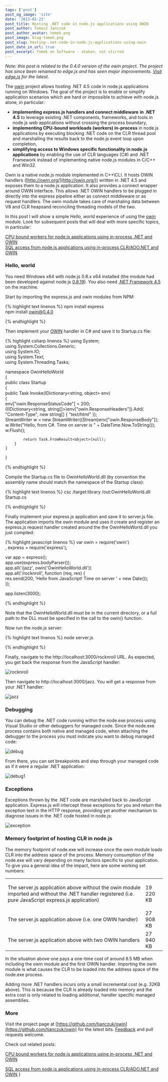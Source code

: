 ```yaml
---
tags: ['post']
post_og_image: 'site'
date: '2013-02-23'  
post_title: Hosting .NET code in node.js applications using OWIN
post_author: Tomasz Janczuk
post_author_avatar: tomek.png
post_image: blog-tomek.png
post_slug: hosting-.net-code-in-node.js-applications-using-owin
post_date_in_url: true
post_excerpt: Tomek on Software - shaken, not stirred
---
```





*Note: this post is related to the 0.4.0 version of the owin project. The project has since been renamed to edge.js and has seen major improvements. [Visit edge.js](http://tomasz.janczuk.org/2013/03/run-c-and-nodejs-code-in-process-with.html) for the latest.*  

The [owin](https://github.com/tjanczuk/owin) project allows hosting .NET 4.5 code in node.js applications running on Windows. The goal of the project is to enable or simplify application scenarios which are hard or impossible to achieve with node.js alone, in particular:  

* **implementing express.js handlers and connect middleware** **in .NET 4.5** to leverage existing .NET components, frameworks, and tools in node.js web applications without crossing the process boundary,  
* **implementing CPU-bound workloads (workers) in-process** in node.js applications by executing blocking .NET code on the CLR thread pool and marshalling the results back to the node.js event loop upon completion,  
* **simplifying access to Windows specific functionality in node.js applications** by enabling the use of CLR languages (C#) and .NET Framework instead of implementing native node.js modules in C/C++ and Win32.  
  

Owin is a native node.js module implemented in C++\CLI. It hosts OWIN handlers ([http://owin.org/](http://owin.org/)) written in .NET 4.5 and exposes them to a node.js application. It also provides a connect wrapper around OWIN interface. This allows .NET OWIN handlers to be plugged in directly into the express pipeline either as connect middleware or as request handlers. The owin module takes care of marshaling data between V8 and CLR heapsand reconciling threading models of the two.  

In this post I will show a simple *Hello, world* experience of using the [owin](https://github.com/tjanczuk/owin) module. Look for subsequent posts that will deal with more specific topics, in particular:  

[CPU bound workers for node.js applications using in-process .NET and OWIN](http://tomasz.janczuk.org/2013/02/cpu-bound-workers-for-nodejs.html)       
[SQL access from node.js applications using in-process CLR/ADO.NET and OWIN](http://tomasz.janczuk.org/2013/02/access-ms-sql-from-nodejs-application.html)  

### Hello, world  

You need Windows x64 with node.js 0.8.x x64 installed (the module had been developed against node.js [0.8.19](http://nodejs.org/dist/v0.8.19/)). You also need [.NET Framework 4.5](http://www.microsoft.com/en-us/download/details.aspx?id=30653) on the machine.   

Start by importing the express.js and owin modules from NPM:  

{% highlight text linenos %}
   npm install express  
npm install owin@0.4.0

{% endhighlight %}



Then implement your [OWIN](http://owin.org/) handler in C# and save it to Startup.cs file:

{% highlight csharp linenos %}
using System;  
using System.Collections.Generic;  
using System.IO;  
using System.Text;  
using System.Threading.Tasks;  
  
namespace OwinHelloWorld  
{  
    public class Startup  
    {  
        public Task Invoke(IDictionary<string, object> env)  
        {  
            env["owin.ResponseStatusCode"] = 200;  
            ((IDictionary<string, string[]>)env["owin.ResponseHeaders"]).Add(  
                "Content-Type", new string[] { "text/html" });  
            StreamWriter w = new StreamWriter((Stream)env["owin.ResponseBody"]);  
            w.Write("Hello, from C#. Time on server is " + DateTime.Now.ToString());  
            w.Flush();  
  
            return Task.FromResult<object>(null);  
        }  
    }  
}

{% endhighlight %}



Compile the Startup.cs file to OwinHelloWorld.dll (by convention the assembly name should match the namespace of the Startup class):

{% highlight text linenos %}
csc /target:library /out:OwinHelloWorld.dll Startup.cs
  

{% endhighlight %}



Finally implement your express.js application and save it to server.js file. The application imports the owin module and uses it create and register an express.js request handler created around the the OwinHelloWorld.dll you just compiled: 

{% highlight javascript linenos %}
var owin = require('owin')  
    , express = require('express');  
  
var app = express();  
app.use(express.bodyParser());  
app.all('/jazz', owin('OwinHelloWorld.dll'))  
app.all('/rocknroll', function (req, res) {  
    res.send(200, 'Hello from JavaScript! Time on server ' + new Date());  
});  
  
app.listen(3000);
  

{% endhighlight %}



Note that the OwinHelloWorld.dll must be in the current directory, or a full path to the DLL must be specified in the call to the owin() function. 

Now run the node.js server:

{% highlight text linenos %}
node server.js
  

{% endhighlight %}



Finally, navigate to the http://localhost:3000/rocknroll URL. As expected, you get back the response from the JavaScript handler:

 ![rocknroll](http://lh5.ggpht.com/-YOMzn39PGjY/USmSt2VcqdI/AAAAAAAADZs/HTNBUQLwU7E/rocknroll_thumb%25255B1%25255D.png?imgmax=800) 

Then navigate to http://localhost:3000/jazz. You will get a response from your .NET handler:

 ![jazz](http://lh4.ggpht.com/-3Oe31uLi0cQ/USmSusqcsrI/AAAAAAAADZ8/XNY_UkpFRZE/jazz_thumb%25255B1%25255D.png?imgmax=800) 

### Debugging

You can debug the .NET code running within the node.exe process using Visual Studio or other debuggers for managed code. Since the node.exe process contains both native and managed code, when attaching the debugger to the process you must indicate you want to debug managed code:

 ![debug](http://lh5.ggpht.com/-JkoYc4xyyKk/USmSwWGeJMI/AAAAAAAADaM/XOVlECi6sbs/debug_thumb%25255B3%25255D.png?imgmax=800) 

From there, you can set breakpoints and step through your managed code as if it were a regular .NET application:

 ![debug1](http://lh6.ggpht.com/-lux6mnkXehg/USmSxjAiD4I/AAAAAAAADac/nvSDP1hRqpg/debug1_thumb%25255B2%25255D.png?imgmax=800) 

### Exceptions

Exceptions thrown by the .NET code are marshaled back to JavaScript application. Express.js will intercept these exceptions for you and return the exception text in the HTTP response, providing yet another mechanism to diagnose issues in the .NET code hosted in node.js:

 ![exception](http://lh4.ggpht.com/-GraSQ6f7poQ/USmSy8Pzr9I/AAAAAAAADas/VcPjn2sz-eA/exception_thumb%25255B2%25255D.png?imgmax=800)

### Memory footprint of hosting CLR in node.js

The memory footprint of node.exe will increase once the owin module loads CLR into the address space of the process. Memory consumption of the node.exe will vary depending on many factors specific to your application. To give you a general idea of the impact, here are some working set numbers:
<table><tr><td>The server.js application above without the owin module imported and without the .NET handler registered (i.e. pure JavaScript express.js application)</td><td>

19 220 KB</td></tr><tr><td>The server.js application above (i.e. one OWIN handler)</td><td>27 908 KB</td></tr><tr><td>The server.js application above with two OWIN handlers</td><td>27 940 KB</td></tr></table>


In the situation above one pays a one-time cost of around 8.5 MB when including the owin module and the first OWIN handler. Importing the owin module is what causes the CLR to be loaded into the address space of the node.exe process.

Adding more .NET handlers incurs only a small incremental cost (e.g. 32KB above). This is because the CLR is already loaded into memory and the extra cost is only related to loading additional, handler specific managed assemblies.

### More

Visit the project page at [https://github.com/tjanczuk/owin](https://github.com/tjanczuk/owin) for the latest bits. [Feedback](https://github.com/tjanczuk/owin/issues) and pull requests welcome.

Check out related posts:

[CPU bound workers for node.js applications using in-process .NET and OWIN](http://tomasz.janczuk.org/2013/02/cpu-bound-workers-for-nodejs.html) 

    
[SQL access from node.js applications using in-process CLR/ADO.NET and OWIN](http://tomasz.janczuk.org/2013/02/access-ms-sql-from-nodejs-application.html)  }